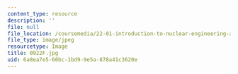 ```yaml
---
content_type: resource
description: ''
file: null
file_location: /coursemedia/22-01-introduction-to-nuclear-engineering-and-ionizing-radiation-fall-2016/6a8ea7e560bc1bd99e5a878a41c3620e_0922F.jpg
file_type: image/jpeg
resourcetype: Image
title: 0922F.jpg
uid: 6a8ea7e5-60bc-1bd9-9e5a-878a41c3620e
---
```

